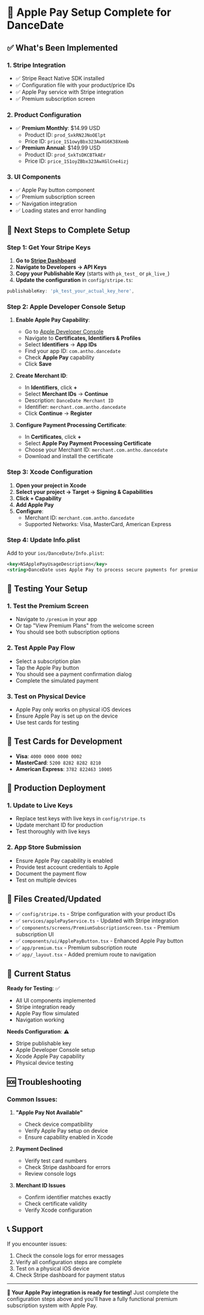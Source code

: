 # 🍎 Apple Pay Setup Complete for DanceDate

## ✅ **What's Been Implemented**

### 1. **Stripe Integration**
- ✅ Stripe React Native SDK installed
- ✅ Configuration file with your product/price IDs
- ✅ Apple Pay service with Stripe integration
- ✅ Premium subscription screen

### 2. **Product Configuration**
- ✅ **Premium Monthly**: $14.99 USD
  - Product ID: `prod_SxkRN2JNoOElpt`
  - Price ID: `price_1S1owyBbx323AwXG6K38Xemb`
- ✅ **Premium Annual**: $149.99 USD
  - Product ID: `prod_SxkTsDKCBTkAEr`
  - Price ID: `price_1S1oyZBbx323AwXGlCne4izj`

### 3. **UI Components**
- ✅ Apple Pay button component
- ✅ Premium subscription screen
- ✅ Navigation integration
- ✅ Loading states and error handling

## 🔧 **Next Steps to Complete Setup**

### Step 1: Get Your Stripe Keys

1. **Go to [Stripe Dashboard](https://dashboard.stripe.com/)**
2. **Navigate to Developers → API Keys**
3. **Copy your Publishable Key** (starts with `pk_test_` or `pk_live_`)
4. **Update the configuration** in `config/stripe.ts`:

```typescript
publishableKey: 'pk_test_your_actual_key_here',
```

### Step 2: Apple Developer Console Setup

1. **Enable Apple Pay Capability**:
   - Go to [Apple Developer Console](https://developer.apple.com/account/)
   - Navigate to **Certificates, Identifiers & Profiles**
   - Select **Identifiers** → **App IDs**
   - Find your app ID: `com.antho.dancedate`
   - Check **Apple Pay** capability
   - Click **Save**

2. **Create Merchant ID**:
   - In **Identifiers**, click **+**
   - Select **Merchant IDs** → **Continue**
   - Description: `DanceDate Merchant ID`
   - Identifier: `merchant.com.antho.dancedate`
   - Click **Continue** → **Register**

3. **Configure Payment Processing Certificate**:
   - In **Certificates**, click **+**
   - Select **Apple Pay Payment Processing Certificate**
   - Choose your Merchant ID: `merchant.com.antho.dancedate`
   - Download and install the certificate

### Step 3: Xcode Configuration

1. **Open your project in Xcode**
2. **Select your project → Target → Signing & Capabilities**
3. **Click + Capability**
4. **Add Apple Pay**
5. **Configure**:
   - Merchant ID: `merchant.com.antho.dancedate`
   - Supported Networks: Visa, MasterCard, American Express

### Step 4: Update Info.plist

Add to your `ios/DanceDate/Info.plist`:

```xml
<key>NSApplePayUsageDescription</key>
<string>DanceDate uses Apple Pay to process secure payments for premium features and event bookings.</string>
```

## 🧪 **Testing Your Setup**

### 1. **Test the Premium Screen**
- Navigate to `/premium` in your app
- Or tap "View Premium Plans" from the welcome screen
- You should see both subscription options

### 2. **Test Apple Pay Flow**
- Select a subscription plan
- Tap the Apple Pay button
- You should see a payment confirmation dialog
- Complete the simulated payment

### 3. **Test on Physical Device**
- Apple Pay only works on physical iOS devices
- Ensure Apple Pay is set up on the device
- Use test cards for testing

## 🔑 **Test Cards for Development**

- **Visa**: `4000 0000 0000 0002`
- **MasterCard**: `5200 8282 8282 8210`
- **American Express**: `3782 822463 10005`

## 🚀 **Production Deployment**

### 1. **Update to Live Keys**
- Replace test keys with live keys in `config/stripe.ts`
- Update merchant ID for production
- Test thoroughly with live keys

### 2. **App Store Submission**
- Ensure Apple Pay capability is enabled
- Provide test account credentials to Apple
- Document the payment flow
- Test on multiple devices

## 📱 **Files Created/Updated**

- ✅ `config/stripe.ts` - Stripe configuration with your product IDs
- ✅ `services/applePayService.ts` - Updated with Stripe integration
- ✅ `components/screens/PremiumSubscriptionScreen.tsx` - Premium subscription UI
- ✅ `components/ui/ApplePayButton.tsx` - Enhanced Apple Pay button
- ✅ `app/premium.tsx` - Premium subscription route
- ✅ `app/_layout.tsx` - Added premium route to navigation

## 🎯 **Current Status**

**Ready for Testing**: ✅
- All UI components implemented
- Stripe integration ready
- Apple Pay flow simulated
- Navigation working

**Needs Configuration**: ⚠️
- Stripe publishable key
- Apple Developer Console setup
- Xcode Apple Pay capability
- Physical device testing

## 🆘 **Troubleshooting**

### Common Issues:

1. **"Apple Pay Not Available"**
   - Check device compatibility
   - Verify Apple Pay setup on device
   - Ensure capability enabled in Xcode

2. **Payment Declined**
   - Verify test card numbers
   - Check Stripe dashboard for errors
   - Review console logs

3. **Merchant ID Issues**
   - Confirm identifier matches exactly
   - Check certificate validity
   - Verify Xcode configuration

## 📞 **Support**

If you encounter issues:
1. Check the console logs for error messages
2. Verify all configuration steps are complete
3. Test on a physical iOS device
4. Check Stripe dashboard for payment status

---

**🎉 Your Apple Pay integration is ready for testing!** Just complete the configuration steps above and you'll have a fully functional premium subscription system with Apple Pay.
